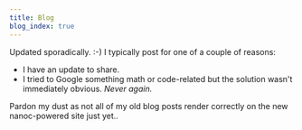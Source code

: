 ```yaml
---
title: Blog
blog_index: true
---
```


Updated sporadically. :-) I typically post for one of a couple of reasons:

- I have an update to share.
- I tried to Google something math or code-related but the solution wasn't 
  immediately obvious. *Never again.*

Pardon my dust as not all of my old blog posts render correctly on 
the new nanoc-powered site just yet.. <!-- TODO -->